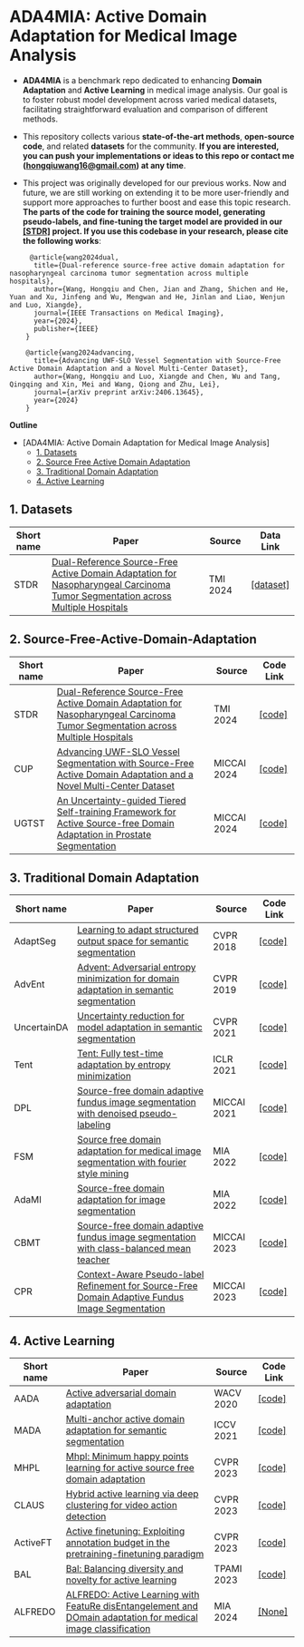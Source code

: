 # ADA4MIA: Active Domain Adaptation for Medical Image Analysis

* **ADA4MIA** is a benchmark repo dedicated to enhancing **Domain Adaptation** and **Active Learning** in medical image analysis. Our goal is to foster robust model development across varied medical datasets, facilitating straightforward evaluation and comparison of different methods.

* This repository collects various **state-of-the-art methods**, **open-source code**, and related **datasets** for the community. **If you are interested, you can push your implementations or ideas to this repo or contact me (hongqiuwang16@gmail.com) at any time**.

* This project was originally developed for our previous works. Now and future, we are still working on extending it to be more user-friendly and support more approaches to further boost and ease this topic research. **The parts of the code for training the source model, generating pseudo-labels, and fine-tuning the target model are provided in our [[STDR]](https://github.com/whq-xxh/SFADA-GTV-Seg) project. If you use this codebase in your research, please cite the following works**:
```
     @article{wang2024dual,
      title={Dual-reference source-free active domain adaptation for nasopharyngeal carcinoma tumor segmentation across multiple hospitals},
      author={Wang, Hongqiu and Chen, Jian and Zhang, Shichen and He, Yuan and Xu, Jinfeng and Wu, Mengwan and He, Jinlan and Liao, Wenjun and Luo, Xiangde},
      journal={IEEE Transactions on Medical Imaging},
      year={2024},
      publisher={IEEE}
    }
  
    @article{wang2024advancing,
      title={Advancing UWF-SLO Vessel Segmentation with Source-Free Active Domain Adaptation and a Novel Multi-Center Dataset},
      author={Wang, Hongqiu and Luo, Xiangde and Chen, Wu and Tang, Qingqing and Xin, Mei and Wang, Qiong and Zhu, Lei},
      journal={arXiv preprint arXiv:2406.13645},
      year={2024}
    }
```

**Outline**

- [ADA4MIA: Active Domain Adaptation for Medical Image Analysis]
  - [1. Datasets](#1-datasets)
  - [2. Source Free Active Domain Adaptation](#2-source-free-active-domain-adaptation)
  - [3. Traditional Domain Adaptation](#3-traditional-domain-adaptation)
  - [4. Active Learning](#4-active-learning)


## 1. Datasets

| Short name | Paper | Source | Data Link  |
| --- | --- | --- | --- |
| STDR | [Dual-Reference Source-Free Active Domain Adaptation for Nasopharyngeal Carcinoma Tumor Segmentation across Multiple Hospitals](https://ieeexplore.ieee.org/abstract/document/10553522) | TMI 2024 | [[dataset]](https://github.com/whq-xxh/SFADA-GTV-Seg) |

## 2. Source-Free-Active-Domain-Adaptation

| Short name | Paper | Source | Code Link  |
| --- | --- | --- | --- |
| STDR | [Dual-Reference Source-Free Active Domain Adaptation for Nasopharyngeal Carcinoma Tumor Segmentation across Multiple Hospitals](https://ieeexplore.ieee.org/abstract/document/10553522) | TMI 2024 | [[code]](https://github.com/whq-xxh/SFADA-GTV-Seg)  |
| CUP | [Advancing UWF-SLO Vessel Segmentation with Source-Free Active Domain Adaptation and a Novel Multi-Center Dataset](https://arxiv.org/abs/2406.13645) | MICCAI 2024 | [[code]](https://github.com/whq-xxh/SFADA-UWF-SLO)  |
| UGTST | [An Uncertainty-guided Tiered Self-training Framework for Active Source-free Domain Adaptation in Prostate Segmentation](https://arxiv.org/abs/2407.02893) | MICCAI 2024 | [[code]](https://github.com/HiLab-git/UGTST)  |

## 3. Traditional Domain Adaptation
| Short name | Paper | Source | Code Link  |
| --- | --- | --- | --- |
| AdaptSeg | [Learning to adapt structured output space for semantic segmentation](https://openaccess.thecvf.com/content_cvpr_2018/html/Tsai_Learning_to_Adapt_CVPR_2018_paper.html) | CVPR 2018 | [[code]](https://github.com/wasidennis/AdaptSegNet)  |
| AdvEnt | [Advent: Adversarial entropy minimization for domain adaptation in semantic segmentation](https://openaccess.thecvf.com/content_CVPR_2019/html/Vu_ADVENT_Adversarial_Entropy_Minimization_for_Domain_Adaptation_in_Semantic_Segmentation_CVPR_2019_paper.html) | CVPR 2019 | [[code]](https://github.com/valeoai/ADVENT) |
| UncertainDA | [Uncertainty reduction for model adaptation in semantic segmentation](https://openaccess.thecvf.com/content/CVPR2021/html/S_Uncertainty_Reduction_for_Model_Adaptation_in_Semantic_Segmentation_CVPR_2021_paper.html?ref=https://githubhelp.com) | CVPR 2021 | [[code]](https://github.com/idiap/model-uncertainty-for-adaptation)  |
| Tent | [Tent: Fully test-time adaptation by entropy minimization](https://arxiv.org/abs/2006.10726) | ICLR 2021 | [[code]](https://github.com/DequanWang/tent)  |
| DPL | [Source-free domain adaptive fundus image segmentation with denoised pseudo-labeling](https://link.springer.com/chapter/10.1007/978-3-030-87240-3_22) | MICCAI 2021 | [[code]](https://github.com/cchen-cc/SFDA-DPL)  |
| FSM | [Source free domain adaptation for medical image segmentation with fourier style mining](https://www.sciencedirect.com/science/article/abs/pii/S1361841522001049) | MIA 2022 | [[code]](https://github.com/CityU-AIM-Group/SFDA-FSM)  |
| AdaMI | [Source-free domain adaptation for image segmentation](https://www.sciencedirect.com/science/article/abs/pii/S1361841522002456) | MIA 2022 | [[code]](https://github.com/mathilde-b/SFDA)  |
| CBMT | [Source-free domain adaptive fundus image segmentation with class-balanced mean teacher](https://link.springer.com/chapter/10.1007/978-3-031-43907-0_65) | MICCAI 2023 | [[code]](https://github.com/lloongx/SFDA-CBMT)  |
| CPR | [Context-Aware Pseudo-label Refinement for Source-Free Domain Adaptive Fundus Image Segmentation](https://link.springer.com/chapter/10.1007/978-3-031-43990-2_58) | MICCAI 2023 | [[code]](https://github.com/xmed-lab/CPR)  |

## 4. Active Learning
| Short name | Paper | Source | Code Link  |
| --- | --- | --- | --- |
| AADA | [Active adversarial domain adaptation](https://openaccess.thecvf.com/content_WACV_2020/html/Su_Active_Adversarial_Domain_Adaptation_WACV_2020_paper.html) | WACV 2020 | [[code]]()  |
| MADA | [Multi-anchor active domain adaptation for semantic segmentation](https://openaccess.thecvf.com/content/ICCV2021/html/Ning_Multi-Anchor_Active_Domain_Adaptation_for_Semantic_Segmentation_ICCV_2021_paper.html) | ICCV 2021 | [[code]]()  |
| MHPL | [Mhpl: Minimum happy points learning for active source free domain adaptation](http://openaccess.thecvf.com/content/CVPR2023/html/Wang_MHPL_Minimum_Happy_Points_Learning_for_Active_Source_Free_Domain_CVPR_2023_paper.html) | CVPR 2023 | [[code]](https://github.com/munanning/MADA)  |
| CLAUS | [Hybrid active learning via deep clustering for video action detection](https://openaccess.thecvf.com/content/CVPR2023/html/Rana_Hybrid_Active_Learning_via_Deep_Clustering_for_Video_Action_Detection_CVPR_2023_paper.html) | CVPR 2023 | [[code]](https://github.com/aayushjr/HybridCLAUS)  |
| ActiveFT | [Active finetuning: Exploiting annotation budget in the pretraining-finetuning paradigm](https://github.com/yichen928/ActiveFT) | CVPR 2023 | [[code]](https://github.com/yichen928/ActiveFT)  |
| BAL | [Bal: Balancing diversity and novelty for active learning](https://ieeexplore.ieee.org/abstract/document/10372131) | TPAMI 2023 | [[code]](https://github.com/dvlab-research/BAL)  |
| ALFREDO | [ALFREDO: Active Learning with FeatuRe disEntangelement and DOmain adaptation for medical image classification](https://www.sciencedirect.com/science/article/abs/pii/S1361841524001865) | MIA 2024 | [[None]]()  |

